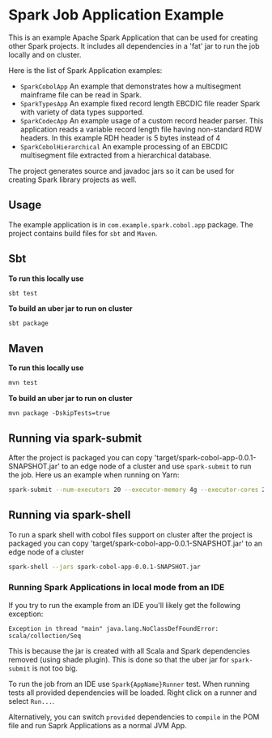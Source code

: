 # Spark Job Application Example

This is an example Apache Spark Application that can be used for creating other Spark projects.
It includes all dependencies in a 'fat' jar to run the job locally and on cluster.

Here is the list of Spark Application examples:

- `SparkCobolApp` An example that demonstrates how a multisegment mainframe file can be read in Spark.
- `SparkTypesApp` An example fixed record length EBCDIC file reader Spark with variety of data types supported.
- `SparkCodecApp` An example usage of a custom record header parser. This application reads a variable
  record length file having non-standard RDW headers. In this example RDH header is 5 bytes instead of 4
- `SparkCobolHierarchical` An example processing of an EBCDIC multisegment file extracted from a hierarchical database.

The project generates source and javadoc jars so it can be used for creating Spark library projects as well.

## Usage

The example application is in `com.example.spark.cobol.app` package. The project contains build files for `sbt` and `Maven`.

## Sbt

**To run this locally use**
```sh
sbt test
```

**To build an uber jar to run on cluster**
```
sbt package
```

## Maven

**To run this locally use**
```sh
mvn test
```

**To build an uber jar to run on cluster**
```
mvn package -DskipTests=true
```

## Running via spark-submit

After the project is packaged you can copy 'target/spark-cobol-app-0.0.1-SNAPSHOT.jar'
to an edge node of a cluster and use `spark-submit` to run the job. Here us an example when running on Yarn:

```sh
spark-submit --num-executors 20 --executor-memory 4g --executor-cores 2 --master yarn --deploy-mode client --driver-cores 4 --driver-memory 4G --conf 'spark.yarn.executor.memoryOverhead=512' --class com.example.spark.cobol.app.SparkCobolApp spark-cobol-app-0.0.1-SNAPSHOT.jar
```

## Running via spark-shell

To run a spark shell with cobol files support on cluster after the project is packaged you can copy 'target/spark-cobol-app-0.0.1-SNAPSHOT.jar'
to an edge node of a cluster

```sh
spark-shell --jars spark-cobol-app-0.0.1-SNAPSHOT.jar
```


### Running Spark Applications in local mode from an IDE
If you try to run the example from an IDE you'll likely get the following exception: 

```Exception in thread "main" java.lang.NoClassDefFoundError: scala/collection/Seq```

This is because the jar is created with all Scala and Spark dependencies removed (using shade plugin). This is done so that the uber jar for `spark-submit` is not too big.

To run the job from an IDE use `Spark{AppName}Runner` test. When running tests all provided dependencies will be loaded.
Right click on a runner and select `Run...`.

Alternatively, you can switch `provided` dependencies to `compile` in the POM file and run Saprk Applications as a normal JVM App.
